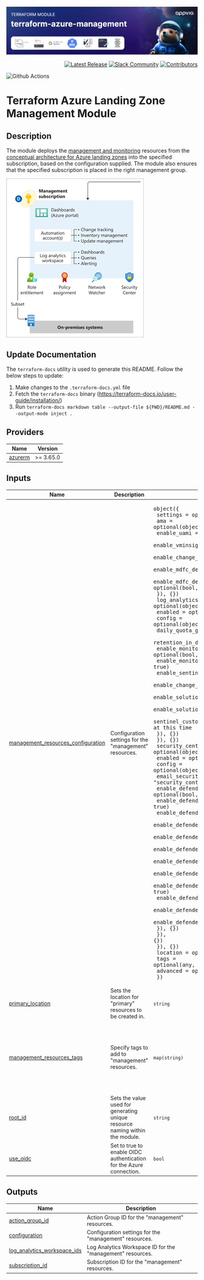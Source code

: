 <!-- markdownlint-disable -->

<a href="https://www.appvia.io/"><img src="./docs/banner.jpg" alt="Appvia Banner"/></a><br/><p align="right"> </a> <a href="https://github.com/appvia/terraform-azure-management/releases/latest"><img src="https://img.shields.io/github/release/appvia/terraform-azure-management.svg?style=for-the-badge&color=006400" alt="Latest Release"/></a> <a href="https://appvia-community.slack.com/join/shared_invite/zt-1s7i7xy85-T155drryqU56emm09ojMVA#/shared-invite/email"><img src="https://img.shields.io/badge/Slack-Join%20Community-purple?style=for-the-badge&logo=slack" alt="Slack Community"/></a> <a href="https://github.com/appvia/terraform-azure-management/graphs/contributors"><img src="https://img.shields.io/github/contributors/appvia/terraform-azure-management.svg?style=for-the-badge&color=FF8C00" alt="Contributors"/></a>

<!-- markdownlint-restore -->
<!--
  ***** CAUTION: DO NOT EDIT ABOVE THIS LINE ******
-->

![Github Actions](../../actions/workflows/terraform.yml/badge.svg)

# Terraform Azure Landing Zone Management Module

## Description

The module deploys the [management and monitoring](https://learn.microsoft.com/azure/cloud-adoption-framework/ready/landing-zone/design-area/management) resources from the [conceptual architecture for Azure landing zones](https://learn.microsoft.com/azure/cloud-adoption-framework/ready/landing-zone/#azure-landing-zone-conceptual-architecture) into the specified subscription, based on the configuration supplied. The module also ensures that the specified subscription is placed in the right management group.

![Management Resources](./docs/management-resources.png)

## Update Documentation

The `terraform-docs` utility is used to generate this README. Follow the below steps to update:

1. Make changes to the `.terraform-docs.yml` file
2. Fetch the `terraform-docs` binary (https://terraform-docs.io/user-guide/installation/)
3. Run `terraform-docs markdown table --output-file ${PWD}/README.md --output-mode inject .`

<!-- BEGIN_TF_DOCS -->
## Providers

| Name | Version |
|------|---------|
| <a name="provider_azurerm"></a> [azurerm](#provider\_azurerm) | >= 3.65.0 |

## Inputs

| Name | Description | Type | Default | Required |
|------|-------------|------|---------|:--------:|
| <a name="input_management_resources_configuration"></a> [management\_resources\_configuration](#input\_management\_resources\_configuration) | Configuration settings for the "management" resources. | <pre>object({<br/>    settings = optional(object({<br/>      ama = optional(object({<br/>        enable_uami                                                         = optional(bool, true)<br/>        enable_vminsights_dcr                                               = optional(bool, true)<br/>        enable_change_tracking_dcr                                          = optional(bool, true)<br/>        enable_mdfc_defender_for_sql_dcr                                    = optional(bool, true)<br/>        enable_mdfc_defender_for_sql_query_collection_for_security_research = optional(bool, true)<br/>      }), {})<br/>      log_analytics = optional(object({<br/>        enabled = optional(bool, true)<br/>        config = optional(object({<br/>          daily_quota_gb                         = optional(number, -1)<br/>          retention_in_days                      = optional(number, 30)<br/>          enable_monitoring_for_vm               = optional(bool, true)<br/>          enable_monitoring_for_vmss             = optional(bool, true)<br/>          enable_sentinel                        = optional(bool, true)<br/>          enable_change_tracking                 = optional(bool, true)<br/>          enable_solution_for_vm_insights        = optional(bool, true)<br/>          enable_solution_for_container_insights = optional(bool, true)<br/>          sentinel_customer_managed_key_enabled  = optional(bool, false) # not used at this time<br/>        }), {})<br/>      }), {})<br/>      security_center = optional(object({<br/>        enabled = optional(bool, true)<br/>        config = optional(object({<br/>          email_security_contact                                = optional(string, "security_contact@replace_me")<br/>          enable_defender_for_app_services                      = optional(bool, true)<br/>          enable_defender_for_arm                               = optional(bool, true)<br/>          enable_defender_for_containers                        = optional(bool, true)<br/>          enable_defender_for_cosmosdbs                         = optional(bool, true)<br/>          enable_defender_for_cspm                              = optional(bool, true)<br/>          enable_defender_for_key_vault                         = optional(bool, true)<br/>          enable_defender_for_oss_databases                     = optional(bool, true)<br/>          enable_defender_for_servers                           = optional(bool, true)<br/>          enable_defender_for_servers_vulnerability_assessments = optional(bool, true)<br/>          enable_defender_for_sql_servers                       = optional(bool, true)<br/>          enable_defender_for_sql_server_vms                    = optional(bool, true)<br/>          enable_defender_for_storage                           = optional(bool, true)<br/>        }), {})<br/>      }), {})<br/>    }), {})<br/>    location = optional(string, "")<br/>    tags     = optional(any, {})<br/>    advanced = optional(any, {})<br/>  })</pre> | n/a | yes |
| <a name="input_primary_location"></a> [primary\_location](#input\_primary\_location) | Sets the location for "primary" resources to be created in. | `string` | n/a | yes |
| <a name="input_management_resources_tags"></a> [management\_resources\_tags](#input\_management\_resources\_tags) | Specify tags to add to "management" resources. | `map(string)` | <pre>{<br/>  "BusinessCriticality": "Mission-critical",<br/>  "BusinessUnit": "Platform Operations",<br/>  "DataClassification": "General",<br/>  "OperationsTeam": "Platform Operations",<br/>  "WorkloadName": "ALZ.Management"<br/>}</pre> | no |
| <a name="input_root_id"></a> [root\_id](#input\_root\_id) | Sets the value used for generating unique resource naming within the module. | `string` | `"alz"` | no |
| <a name="input_use_oidc"></a> [use\_oidc](#input\_use\_oidc) | Set to true to enable OIDC authentication for the Azure connection. | `bool` | `true` | no |

## Outputs

| Name | Description |
|------|-------------|
| <a name="output_action_group_id"></a> [action\_group\_id](#output\_action\_group\_id) | Action Group ID for the "management" resources. |
| <a name="output_configuration"></a> [configuration](#output\_configuration) | Configuration settings for the "management" resources. |
| <a name="output_log_analytics_workspace_ids"></a> [log\_analytics\_workspace\_ids](#output\_log\_analytics\_workspace\_ids) | Log Analytics Workspace ID for the "management" resources. |
| <a name="output_subscription_id"></a> [subscription\_id](#output\_subscription\_id) | Subscription ID for the "management" resources. |
<!-- END_TF_DOCS -->